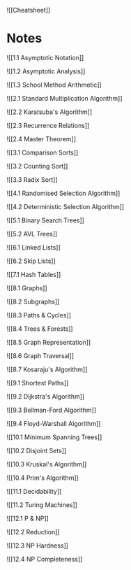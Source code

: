 ![[Cheatsheet]]
# Notes

![[1.1 Asymptotic Notation]]

![[1.2 Asymptotic Analysis]]

![[1.3 School Method Arithmetic]]

![[2.1 Standard Multiplication Algorithm]]

![[2.2 Karatsuba's Algorithm]]

![[2.3 Recurrence Relations]]

![[2.4 Master Theorem]]

![[3.1 Comparison Sorts]]

![[3.2 Counting Sort]]

![[3.3 Radix Sort]]

![[4.1 Randomised Selection Algorithm]]

![[4.2 Deterministic Selection Algorithm]]

![[5.1 Binary Search Trees]]

![[5.2 AVL Trees]]

![[6.1 Linked Lists]]

![[6.2 Skip Lists]]

![[7.1 Hash Tables]]

![[8.1 Graphs]]

![[8.2 Subgraphs]]

![[8.3 Paths & Cycles]]

![[8.4 Trees & Forests]]

![[8.5 Graph Representation]]

![[8.6 Graph Traversal]]

![[8.7 Kosaraju's Algorithm]]

![[9.1 Shortest Paths]]

![[9.2 Dijkstra's Algorithm]]

![[9.3 Bellman-Ford Algorithm]]

![[9.4 Floyd-Warshall Algorithm]]

![[10.1 Minimum Spanning Trees]]

![[10.2 Disjoint Sets]]

![[10.3 Kruskal's Algorithm]]

![[10.4 Prim's Algorithm]]

![[11.1 Decidability]]

![[11.2 Turing Machines]]

![[12.1 P & NP]]

![[12.2 Reduction]]

![[12.3 NP Hardness]]

![[12.4 NP Completeness]]